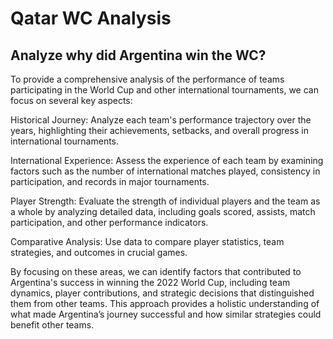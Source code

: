 # Qatar WC Analysis
## Analyze why did Argentina win the WC?

To provide a comprehensive analysis of the performance of teams participating in the World Cup and other international tournaments, we can focus on several key aspects:

Historical Journey: Analyze each team's performance trajectory over the years, highlighting their achievements, setbacks, and overall progress in international tournaments.

International Experience: Assess the experience of each team by examining factors such as the number of international matches played, consistency in participation, and records in major tournaments.

Player Strength: Evaluate the strength of individual players and the team as a whole by analyzing detailed data, including goals scored, assists, match participation, and other performance indicators.

Comparative Analysis: Use data to compare player statistics, team strategies, and outcomes in crucial games.

By focusing on these areas, we can identify factors that contributed to Argentina's success in winning the 2022 World Cup, including team dynamics, player contributions, and strategic decisions that distinguished them from other teams. This approach provides a holistic understanding of what made Argentina’s journey successful and how similar strategies could benefit other teams.
